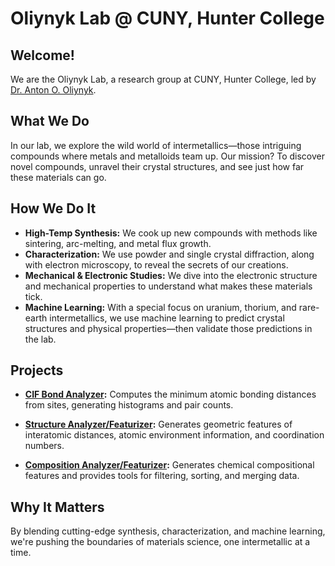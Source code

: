 # Oliynyk Lab @ CUNY, Hunter College

## Welcome!

We are the Oliynyk Lab, a research group at CUNY, Hunter College, led by [Dr. Anton O. Oliynyk](https://hunter.cuny.edu/people/anton-oliynyk/).

## What We Do

In our lab, we explore the wild world of intermetallics—those intriguing compounds where metals and metalloids team up. Our mission? To discover novel compounds, unravel their crystal structures, and see just how far these materials can go.

## How We Do It

- **High-Temp Synthesis:** We cook up new compounds with methods like sintering, arc-melting, and metal flux growth.
- **Characterization:** We use powder and single crystal diffraction, along with electron microscopy, to reveal the secrets of our creations.
- **Mechanical & Electronic Studies:** We dive into the electronic structure and mechanical properties to understand what makes these materials tick.
- **Machine Learning:** With a special focus on uranium, thorium, and rare-earth intermetallics, we use machine learning to predict crystal structures and physical properties—then validate those predictions in the lab.

## Projects

- **[CIF Bond Analyzer](https://github.com/bobleesj/cif-bond-analyzer):** Computes the minimum atomic bonding distances from sites, generating histograms and pair counts.

- **[Structure Analyzer/Featurizer](https://github.com/bobleesj/structure-analyzer-featurizer):** Generates geometric features of interatomic distances, atomic environment information, and coordination numbers.

- **[Composition Analyzer/Featurizer](https://github.com/bobleesj/composition-analyzer-featurizer):** Generates chemical compositional features and provides tools for filtering, sorting, and merging data.

## Why It Matters

By blending cutting-edge synthesis, characterization, and machine learning, we're pushing the boundaries of materials science, one intermetallic at a time.
